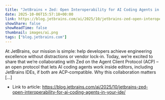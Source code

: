 ```yaml
---
title: "JetBrains × Zed: Open Interoperability for AI Coding Agents in Your IDE"
date: 2025-10-06T15:57:18+00:00
link: https://blog.jetbrains.com/ai/2025/10/jetbrains-zed-open-interoperability-for-ai-coding-agents-in-your-ide/
showShare: false
showReadTime: false
thumbnail: images/ai.png
tags: ["blog.jetbrains.com"]
---
```

At JetBrains, our mission is simple: help developers achieve engineering excellence without distractions or vendor lock-in. Today, we’re excited to share that we’re collaborating with Zed on the Agent Client Protocol (ACP) – an open protocol that lets AI coding agents work inside editors, including JetBrains IDEs, if both are ACP-compatible. Why this collaboration matters […]

- Link to article: https://blog.jetbrains.com/ai/2025/10/jetbrains-zed-open-interoperability-for-ai-coding-agents-in-your-ide/